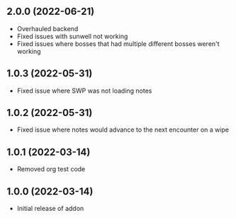 ## 2.0.0 (2022-06-21)
* Overhauled backend
* Fixed issues with sunwell not working
* Fixed issues where bosses that had multiple different bosses weren't working

## 1.0.3 (2022-05-31)
* Fixed issue where SWP was not loading notes

## 1.0.2 (2022-05-31)
* Fixed issue where notes would advance to the next encounter on a wipe

## 1.0.1 (2022-03-14)
* Removed org test code

## 1.0.0 (2022-03-14)
* Initial release of addon